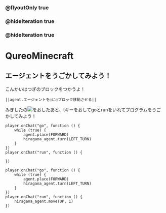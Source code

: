 ### @flyoutOnly true
### @hideIteration true
### @hideIteration true
# QureoMinecraft

## エージェントをうごかしてみよう！

こんかいはつぎのブロックをつかうよ！

``||agent.エージェントを◯に◯ブロック移動させる||``

みぎしたの![](https://raw.githubusercontent.com/camp-minecraft/TechkidsCampTutorial/master/images/playbutton.png)をおしたあと、tキーをおしてgoとrunをいれてプログラムをうごかしてみよう！

```template
player.onChat("go", function () {
    while (true) {
        agent.place(FORWARD)
        hiragana_agent.turn(LEFT_TURN)
    }
})
player.onChat("run", function () {

})
```

```ghost
player.onChat("go", function () {
    while (true) {
        agent.place(FORWARD)
        hiragana_agent.turn(LEFT_TURN)
    }
})
player.onChat("run", function () {
    hiragana_agent.move(UP, 1)
})
```
